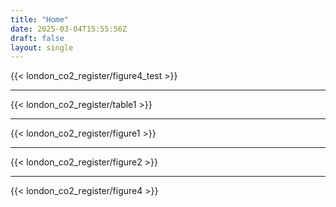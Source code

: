 ```yaml
---
title: "Home"
date: 2025-03-04T15:55:56Z
draft: false
layout: single
---
```


{{< london_co2_register/figure4_test >}}

---

{{< london_co2_register/table1 >}}

---

{{< london_co2_register/figure1 >}}

---

{{< london_co2_register/figure2 >}}

---

{{< london_co2_register/figure4 >}}


